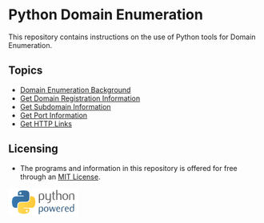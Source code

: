 # Python Domain Enumeration

This repository contains instructions on the use of Python tools for Domain Enumeration.

## Topics
- [Domain Enumeration Background](/docs/Domain-Enumeration-Background.md)
- [Get Domain Registration Information](/docs/Get-Domain-Registration-Information.md)
- [Get Subdomain Information](/docs/Get-Subdomain-Information.md)
- [Get Port Information](/docs/Get-Port-Information.md)
- [Get HTTP Links](/docs/Get-HTTP-Links.md)

## Licensing
- The programs and information in this repository is offered for free through an [MIT License](./LICENSE).

 ![Python Powered](./python-powered.png)